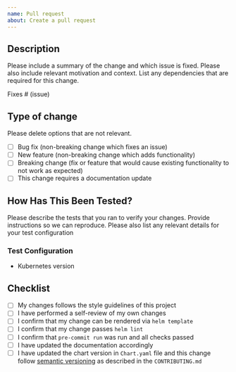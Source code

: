 ```yaml
---
name: Pull request
about: Create a pull request
---
```


## Description

Please include a summary of the change and which issue is fixed. Please also include relevant motivation and context. List any dependencies that are required for this change.

Fixes # (issue)

## Type of change

Please delete options that are not relevant.

- [ ] Bug fix (non-breaking change which fixes an issue)
- [ ] New feature (non-breaking change which adds functionality)
- [ ] Breaking change (fix or feature that would cause existing functionality to not work as expected)
- [ ] This change requires a documentation update

## How Has This Been Tested?

Please describe the tests that you ran to verify your changes. Provide instructions so we can reproduce. Please also list any relevant details for your test configuration

### Test Configuration

- Kubernetes version

## Checklist

- [ ] My changes follows the style guidelines of this project
- [ ] I have performed a self-review of my own changes
- [ ] I confirm that my change can be rendered via `helm template`
- [ ] I confirm that my change passes `helm lint`
- [ ] I confirm that `pre-commit run` was run and all checks passed
- [ ] I have updated the documentation accordingly
- [ ] I have updated the chart version in `Chart.yaml` file and this change follow [semantic versioning](https://semver.org/) as described in the `CONTRIBUTING.md`
